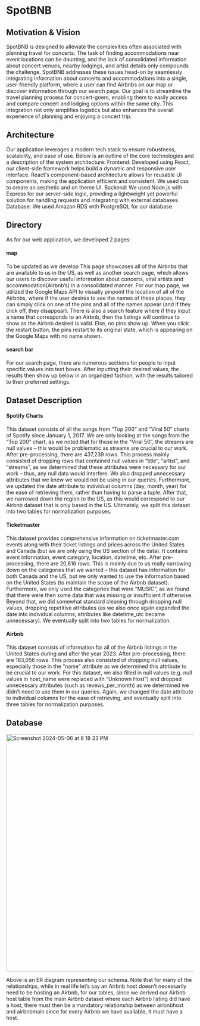 # SpotBNB

## Motivation & Vision 
SpotBNB is designed to alleviate the complexities often associated with planning travel for concerts. The task of finding accommodations near event locations can be daunting, and the lack of consolidated information about concert venues, nearby lodgings, and artist details only compounds the challenge. SpotBNB addresses these issues head-on by seamlessly integrating information about concerts and accommodations into a single, user-friendly platform, where a user can find Airbnbs on our map or discover information through our search page. Our goal is to streamline the travel planning process for concert-goers, enabling them to easily access and compare concert and lodging options within the same city. This integration not only simplifies logistics but also enhances the overall experience of planning and enjoying a concert trip.

## Architecture
Our application leverages a modern tech stack to ensure robustness, scalability, and ease   of use. Below is an outline of the core technologies and a description of the system architecture:
Frontend: Developed using React, our client-side framework helps build a dynamic and responsive user interface. React's component-based architecture allows for reusable UI components, making the application efficient and consistent. We used css to create an aesthetic and on theme UI.
Backend: We used Node.js with Express for our server-side logic, providing a lightweight yet powerful solution for handling requests and integrating with external databases.
Database: We used Amazon RDS with PostgreSQL for our database.


## Directory
As for our web application, we developed 2 pages: 
#### map
To be updated as we develop
This page showcases all of the Airbnbs that are available to us in the US, as well as another search page, which allows our users to discover useful information about concerts, viral artists and accommodation(Airbnb’s) in a consolidated manner. 
For our map page, we utilized the Google Maps API to visually pinpoint the location of all of the Airbnbs, where if the user desires to see the names of these places, they can simply click on one of the pins and all of the names appear (and if they click off, they disappear). There is also a search feature where if they input a name that corresponds to an Airbnb, then the listings will continue to show as the Airbnb desired is valid. Else, no pins show up. When you click the restart button, the pins restart to its original state, which is appearing on the Google Maps with no name shown.
#### search bar
For our search page, there are numerous sections for people to input specific values into text boxes. After inputting their desired values, the results then show up below in an organized fashion, with the results tailored to their preferred settings. 

## Dataset Description
#### Spotify Charts
This dataset consists of all the songs from “Top 200” and “Viral 50” charts of Spotify since January 1, 2017. We are only looking at the songs from the “Top 200” chart, as we noted that for those in the “Viral 50”, the streams are null values – this would be problematic as streams are crucial to our work.
After pre-processing, there are 437,239 rows. This process mainly consisted of dropping rows that contained null values in “title”, “artist”, and “streams”, as we determined that these attributes were necessary for our work – thus, any null data would interfere. We also dropped unnecessary attributes that we knew we would not be using in our queries. Furthermore, we updated the date attribute to individual columns (day, month, year) for the ease of retrieving them, rather than having to parse a tuple. After that, we narrowed down the region to the US, as this would correspond to our Airbnb dataset that is only based in the US. Ultimately, we split this dataset into two tables for normalization purposes.


#### Ticketmaster
This dataset provides comprehensive information on ticketmaster.com events along with their ticket listings and prices across the United States and Canada (but we are only using the US section of the data). It contains event information, event category, location, datetime, etc.
After pre-processing, there are 20,616 rows. This is mainly due to us really narrowing down on the categories that we wanted – this dataset has information for both Canada and the US, but we only wanted to use the information based on the United States (to maintain the scope of the Airbnb dataset). Furthermore, we only used the categories that were “MUSIC”, as we found that there were then some data that was missing or insufficient if otherwise. Beyond that, we did somewhat standard cleaning through dropping null values, dropping repetitive attributes (as we also once again expanded the date into individual columns, attributes like datetime_utc became unnecessary). We eventually split into two tables for normalization.

#### Airbnb
This dataset consists of information for all of the Airbnb listings in the United States during and after the year 2023.
After pre-processing, there are 183,056 rows. This process also consisted of dropping null values, especially those in the “name” attribute as we determined this attribute to be crucial to our work. For this dataset, we also filled in null values (e.g. null values in host_name were replaced with “Unknown Host”) and dropped unnecessary attributes (such as revews_per_month) as we determined we didn’t need to use them in our queries. Again, we changed the date attribute to individual columns for the ease of retrieving, and eventually split into three tables for normalization purposes.

## Database 
<img width="637" alt="Screenshot 2024-05-06 at 8 18 23 PM" src="https://github.com/gumillie222/cis5500spotify/assets/121700352/8f4d7b57-2e25-4b5b-803a-b9ff53772a6b">

Above is an ER diagram representing our schema. Note that for many of the relationships, while in real life let’s say an Airbnb host doesn’t necessarily need to be hosting an Airbnb, for our tables, since we derived our Airbnb host table from the main Airbnb dataset where each Airbnb listing did have a host, there must then be a mandatory relationship between airbnbhost and airbnbmain since for every Airbnb we have available, it must have a host.

